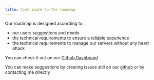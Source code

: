 ```yaml
---
title: Contribute to the roadmap
---
```

Our roadmap is designed according to : 
- our users suggestions and needs
- the technical requirements to ensure a reliable experience
- the technical requirements to manage our servers without any heart attack

You can check it out on our [Github Dashboard](https://github.com/orgs/agatha-budget/projects/1)

You can make suggestions by creating issues still on our [github](https://github.com/agatha-budget/agatha-budget/issues/new) or by contacting me directly